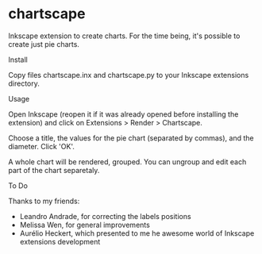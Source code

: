 chartscape
==========

Inkscape extension to create charts. For the time being, it's possible to create just pie charts.

Install

Copy files chartscape.inx and chartscape.py to your Inkscape extensions directory.

Usage

Open Inkscape (reopen it if it was already opened before installing the extension) and click on Extensions > Render > Chartscape.

Choose a title, the values for the pie chart (separated by commas), and the diameter. Click 'OK'.

A whole chart will be rendered, grouped. You can ungroup and edit each part of the chart separetaly.

To Do

Thanks to my friends:

* Leandro Andrade, for correcting the labels positions
* Melissa Wen, for general improvements
* Aurélio Heckert, which presented to me he awesome world of Inkscape extensions development
